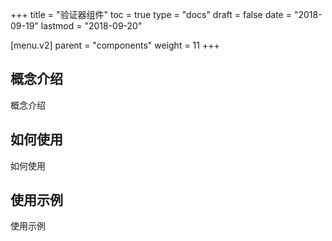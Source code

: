 +++
title = "验证器组件"
toc = true
type = "docs"
draft = false
date = "2018-09-19"
lastmod = "2018-09-20"

[menu.v2]
  parent = "components"
  weight = 11
+++

## 概念介绍

概念介绍

## 如何使用

如何使用

## 使用示例

使用示例
